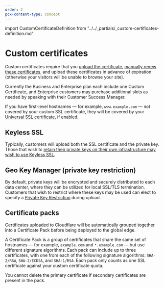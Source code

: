 ```yaml
---
order: 2
pcx-content-type: concept
---
```


import CustomCertificateDefinition from "../../_partials/_custom-certificates-definition.md"

# Custom certificates

<CustomCertificateDefinition/>

Custom certificates require that you [upload the certificate](uploading), [manually renew these certificates](renewing), and upload these certificates in advance of expiration (otherwise your visitors will be unable to browse your site).

Currently the Business and Enterprise plan each include one Custom Certificate, and Enterprise customers may purchase additional slots as needed by speaking with their Customer Success Manager.

If you have first-level hostnames — for example, `www.example.com` — not covered by your custom SSL certificate, they will be covered by your [Universal SSL certificate](/edge-certificates/universal-ssl), if enabled.

## Keyless SSL

Typically, customers will upload both the SSL certificate and the private key. Those that wish to [retain their private keys on their own infrastructure may wish to use Keyless SSL](/keyless-ssl).

## Geo Key Manager (private key restriction)

By default, private keys will be encrypted and securely distributed to each data center, where they can be utilized for local SSL/TLS termination. Customers that wish to restrict where these keys may be used can elect to specify a [Private Key Restriction](https://blog.cloudflare.com/introducing-cloudflare-geo-key-manager/) during upload.

## Certificate packs

Certificates uploaded to Cloudflare will be automatically grouped together into a Certificate Pack before being deployed to the global edge. 

A Certificate Pack is a group of certificates that share the same set of hostnames — for example, `example.com` and `*.example.com` — but use different signature algorithms. Each pack can include up to three certificates, with one from each of the following signature algorithms: `SHA-2/RSA`, `SHA-2/ECDSA`, and `SHA-1/RSA`. Each pack only counts as one SSL certificate against your custom certificate quota.

<Aside type="note">

You cannot delete the primary certificate if secondary certificates are present in the pack.

</Aside>